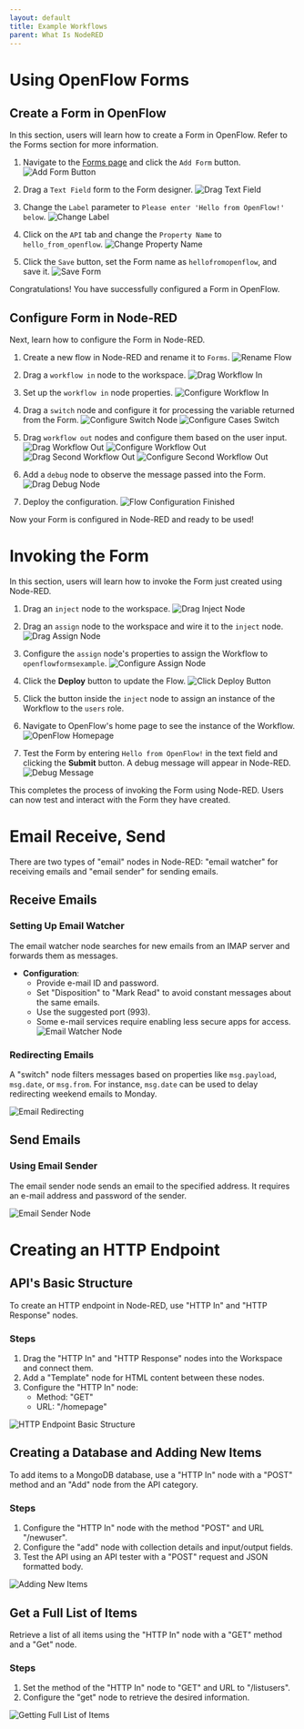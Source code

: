 ```yaml
---
layout: default
title: Example Workflows
parent: What Is NodeRED
---
```


# Using OpenFlow Forms

## Create a Form in OpenFlow

In this section, users will learn how to create a Form in OpenFlow. Refer to the Forms section for more information.

1. Navigate to the [Forms page](http://app.openiap.io/#/Forms) and click the `Add Form` button.
   ![Add Form Button](../../images/nodered_openflow_forms_click_add_form_button.png)

2. Drag a `Text Field` form to the Form designer.
   ![Drag Text Field](../../images/nodered_openflow_forms_drag_textfield_form.png)

3. Change the `Label` parameter to `Please enter 'Hello from OpenFlow!' below`.
   ![Change Label](../../images/nodered_openflow_forms_change_label_textfield_form.png)

4. Click on the `API` tab and change the `Property Name` to `hello_from_openflow`.
   ![Change Property Name](../../images/nodered_openflow_forms_openflow_change_property_name.png)

5. Click the `Save` button, set the Form name as `hellofromopenflow`, and save it.
   ![Save Form](../../images/nodered_openflow_forms_set_name_and_save.png)

Congratulations! You have successfully configured a Form in OpenFlow.

## Configure Form in Node-RED

Next, learn how to configure the Form in Node-RED.

1. Create a new flow in Node-RED and rename it to `Forms`.
   ![Rename Flow](../../images/nodered_openflow_forms_rename_flow.png)

2. Drag a `workflow in` node to the workspace.
   ![Drag Workflow In](../../images/nodered_openflow_forms_drag_workflow_in.png)

3. Set up the `workflow in` node properties.
   ![Configure Workflow In](../../images/nodered_openflow_forms_configure_workflow_in.png)

4. Drag a `switch` node and configure it for processing the variable returned from the Form.
   ![Configure Switch Node](../../images/nodered_openflow_forms_configure_property_switch.png)
   ![Configure Cases Switch](../../images/nodered_openflow_forms_configure_cases_switch.png)

5. Drag `workflow out` nodes and configure them based on the user input.
   ![Drag Workflow Out](../../images/nodered_openflow_forms_drag_first_workflow_out.png)
   ![Configure Workflow Out](../../images/nodered_openflow_forms_configure_first_workflow_out.png)
   ![Drag Second Workflow Out](../../images/nodered_openflow_forms_drag_second_workflow_out.png)
   ![Configure Second Workflow Out](../../images/nodered_openflow_forms_configure_second_workflow_out.png)

6. Add a `debug` node to observe the message passed into the Form.
   ![Drag Debug Node](../../images/nodered_openflow_forms_drag_debug_node.png)

7. Deploy the configuration.
   ![Flow Configuration Finished](../../images/nodered_openflow_forms_flow_configuration_finished.png)

Now your Form is configured in Node-RED and ready to be used!

# Invoking the Form

In this section, users will learn how to invoke the Form just created using Node-RED.

1. Drag an `inject` node to the workspace.
   ![Drag Inject Node](../../images/nodered_openflow_forms_drag_inject_node.png)

2. Drag an `assign` node to the workspace and wire it to the `inject` node.
   ![Drag Assign Node](../../images/nodered_openflow_forms_drag_assign_node.png)

3. Configure the `assign` node's properties to assign the Workflow to `openflowformsexample`.
   ![Configure Assign Node](../../images/nodered_openflow_forms_configure_assign_node.png)

4. Click the **Deploy** button to update the Flow.
   ![Click Deploy Button](../../images/nodered_openflow_forms_click_deploy_button_invoke.png)

5. Click the button inside the `inject` node to assign an instance of the Workflow to the `users` role.

6. Navigate to OpenFlow's home page to see the instance of the Workflow.
   ![OpenFlow Homepage](../../images/nodered_openflow_forms_homepage.png)

7. Test the Form by entering `Hello from OpenFlow!` in the text field and clicking the **Submit** button. A debug message will appear in Node-RED.
   ![Debug Message](../../images/nodered_openflow_forms_debug_message.png)

This completes the process of invoking the Form using Node-RED. Users can now test and interact with the Form they have created.


# Email Receive, Send

There are two types of "email" nodes in Node-RED: "email watcher" for receiving emails and "email sender" for sending emails.

## Receive Emails

### Setting Up Email Watcher
The email watcher node searches for new emails from an IMAP server and forwards them as messages.

- **Configuration**:
  - Provide e-mail ID and password.
  - Set "Disposition" to "Mark Read" to avoid constant messages about the same emails.
  - Use the suggested port (993).
  - Some e-mail services require enabling less secure apps for access.
  ![Email Watcher Node](../../images/emailin_node.png)

### Redirecting Emails
A "switch" node filters messages based on properties like `msg.payload`, `msg.date`, or `msg.from`. For instance, `msg.date` can be used to delay redirecting weekend emails to Monday.

![Email Redirecting](../../images/email_complete.png)

## Send Emails

### Using Email Sender
The email sender node sends an email to the specified address. It requires an e-mail address and password of the sender.

![Email Sender Node](../../images/emailout_node.png)

# Creating an HTTP Endpoint

## API's Basic Structure
To create an HTTP endpoint in Node-RED, use "HTTP In" and "HTTP Response" nodes.

### Steps
1. Drag the "HTTP In" and "HTTP Response" nodes into the Workspace and connect them.
2. Add a "Template" node for HTML content between these nodes.
3. Configure the "HTTP In" node:
   - Method: "GET"
   - URL: "/homepage"

![HTTP Endpoint Basic Structure](../../images/httpendpoint-1.png)

## Creating a Database and Adding New Items
To add items to a MongoDB database, use a "HTTP In" node with a "POST" method and an "Add" node from the API category.

### Steps
1. Configure the "HTTP In" node with the method "POST" and URL "/newuser".
2. Configure the "add" node with collection details and input/output fields.
3. Test the API using an API tester with a "POST" request and JSON formatted body.

![Adding New Items](../../images/httpendpoint-2.png)

## Get a Full List of Items
Retrieve a list of all items using the "HTTP In" node with a "GET" method and a "Get" node.

### Steps
1. Set the method of the "HTTP In" node to "GET" and URL to "/listusers".
2. Configure the "get" node to retrieve the desired information.

![Getting Full List of Items](../../images/httpendpoint-3.png)
